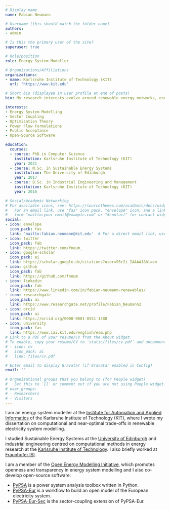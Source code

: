 ```yaml
---
# Display name
name: Fabian Neumann

# Username (this should match the folder name)
authors:
- admin

# Is this the primary user of the site?
superuser: true

# Role/position
role: Energy System Modeller

# Organizations/Affiliations
organizations:
- name: Karlsruhe Institute of Technology (KIT)
  url: "https://www.kit.edu"

# Short bio (displayed in user profile at end of posts)
bio: My research interests evolve around renewable energy networks, energy system modelling, sector coupling, large-scale optimisation and energy technologies.

interests:
- Energy System Modelling
- Sector Coupling
- Optimisation Theory
- Power Flow Formulations
- Public Acceptance
- Open-Source Software

education:
  courses:
  - course: PhD in Computer Science
    institution: Karlsruhe Institute of Technology (KIT)
    year: 2021
  - course: M.Sc. in Sustainable Energy Systems
    institution: The University of Edinburgh
    year: 2017
  - course: B.Sc. in Industrial Engineering and Management
    institution: Karlsruhe Institute of Technology (KIT)
    year: 2016

# Social/Academic Networking
# For available icons, see: https://sourcethemes.com/academic/docs/widgets/#icons
#   For an email link, use "fas" icon pack, "envelope" icon, and a link in the
#   form "mailto:your-email@example.com" or "#contact" for contact widget.
social:
- icon: envelope
  icon_pack: fas
  link: 'mailto:fabian.neumann@kit.edu'  # For a direct email link, use "mailto:test@example.org".
- icon: twitter
  icon_pack: fab
  link: https://twitter.com/fneum_
- icon: google-scholar
  icon_pack: ai
  link: https://scholar.google.de/citations?user=95r2i_IAAAAJ&hl=en
- icon: github
  icon_pack: fab
  link: https://github.com/fneum
- icon: linkedin
  icon_pack: fab
  link: https://www.linkedin.com/in/fabian-neumann-renewables/
- icon: researchgate
  icon_pack: ai
  link: https://www.researchgate.net/profile/Fabian_Neumann2
- icon: orcid
  icon_pack: ai
  link: https://orcid.org/0000-0001-8551-1480
- icon: university
  icon_pack: fas
  link: https://www.iai.kit.edu/english/esm.php
# Link to a PDF of your resume/CV from the About widget.
# To enable, copy your resume/CV to `static/files/cv.pdf` and uncomment the lines below.  
# - icon: cv
#   icon_pack: ai
#   link: files/cv.pdf

# Enter email to display Gravatar (if Gravatar enabled in Config)
email: ""
  
# Organizational groups that you belong to (for People widget)
#   Set this to `[]` or comment out if you are not using People widget.  
# user_groups:
# - Researchers
# - Visitors
---
```


I am an energy system modeller at the [Institute for Automation and Applied Informatics](https://www.iai.kit.edu/) of the Karlsruhe Institute of Technology (KIT), where I wrote my dissertation on
computational and near-optimal trade-offs in renewable electricity system modelling.

I studied Sustainable Energy Systems at the [University of Edinburgh](https://www.eng.ed.ac.uk/studying/postgraduate/msc-taught/msc-sustainable-energy-systems) and industrial engineering centred on computational methods in energy research at the [Karlsruhe Institute of Technology](https://www.wiwi.kit.edu/english/studiengangWiingBSc.php). I also briefly worked at [Fraunhofer ISI](https://www.isi.fraunhofer.de/).

I am a member of the [Open Energy Modelling Initiative](http://openmod-initiative.org/), which promotes openness and transparency in energy system modelling and I also co-develop open-source software:

- [PyPSA](https://github.com/PyPSA/PyPSA) is a power system analysis toolbox written in Python.
- [PyPSA-Eur](https://github.com/PyPSA/PyPSA-Eur) is a workflow to build an open model of the European electricity system.
- [PyPSA-Eur-Sec](https://github.com/PyPSA/PyPSA-Eur-Sec) is the sector-coupling extension of PyPSA-Eur.